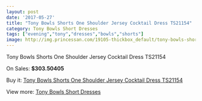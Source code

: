 ```yaml
---
layout: post
date: '2017-05-27'
title: "Tony Bowls Shorts One Shoulder Jersey Cocktail Dress TS21154"
category: Tony Bowls Short Dresses
tags: ["evening","tony","dresses","bowls","shorts"]
image: http://img.princessan.com/19105-thickbox_default/tony-bowls-shorts-one-shoulder-jersey-cocktail-dress-ts21154.jpg
---
```

Tony Bowls Shorts One Shoulder Jersey Cocktail Dress TS21154

On Sales: **$303.50405**
<a href="https://www.princessan.com/en/tony-bowls-short-dresses/8646-tony-bowls-shorts-one-shoulder-jersey-cocktail-dress-ts21154.html"><amp-img layout="responsive" width="600" height="600" src="//img.princessan.com/19105-thickbox_default/tony-bowls-shorts-one-shoulder-jersey-cocktail-dress-ts21154.jpg" alt="Tony Bowls Shorts One Shoulder Jersey Cocktail Dress TS21154 0" /></a>
<a href="https://www.princessan.com/en/tony-bowls-short-dresses/8646-tony-bowls-shorts-one-shoulder-jersey-cocktail-dress-ts21154.html"><amp-img layout="responsive" width="600" height="600" src="//img.princessan.com/19109-thickbox_default/tony-bowls-shorts-one-shoulder-jersey-cocktail-dress-ts21154.jpg" alt="Tony Bowls Shorts One Shoulder Jersey Cocktail Dress TS21154 1" /></a>
<a href="https://www.princessan.com/en/tony-bowls-short-dresses/8646-tony-bowls-shorts-one-shoulder-jersey-cocktail-dress-ts21154.html"><amp-img layout="responsive" width="600" height="600" src="//img.princessan.com/19108-thickbox_default/tony-bowls-shorts-one-shoulder-jersey-cocktail-dress-ts21154.jpg" alt="Tony Bowls Shorts One Shoulder Jersey Cocktail Dress TS21154 2" /></a>
<a href="https://www.princessan.com/en/tony-bowls-short-dresses/8646-tony-bowls-shorts-one-shoulder-jersey-cocktail-dress-ts21154.html"><amp-img layout="responsive" width="600" height="600" src="//img.princessan.com/19107-thickbox_default/tony-bowls-shorts-one-shoulder-jersey-cocktail-dress-ts21154.jpg" alt="Tony Bowls Shorts One Shoulder Jersey Cocktail Dress TS21154 3" /></a>
<a href="https://www.princessan.com/en/tony-bowls-short-dresses/8646-tony-bowls-shorts-one-shoulder-jersey-cocktail-dress-ts21154.html"><amp-img layout="responsive" width="600" height="600" src="//img.princessan.com/19106-thickbox_default/tony-bowls-shorts-one-shoulder-jersey-cocktail-dress-ts21154.jpg" alt="Tony Bowls Shorts One Shoulder Jersey Cocktail Dress TS21154 4" /></a>

Buy it: [Tony Bowls Shorts One Shoulder Jersey Cocktail Dress TS21154](https://www.princessan.com/en/tony-bowls-short-dresses/8646-tony-bowls-shorts-one-shoulder-jersey-cocktail-dress-ts21154.html "Tony Bowls Shorts One Shoulder Jersey Cocktail Dress TS21154")

View more: [Tony Bowls Short Dresses](https://www.princessan.com/en/70-tony-bowls-short-dresses "Tony Bowls Short Dresses")